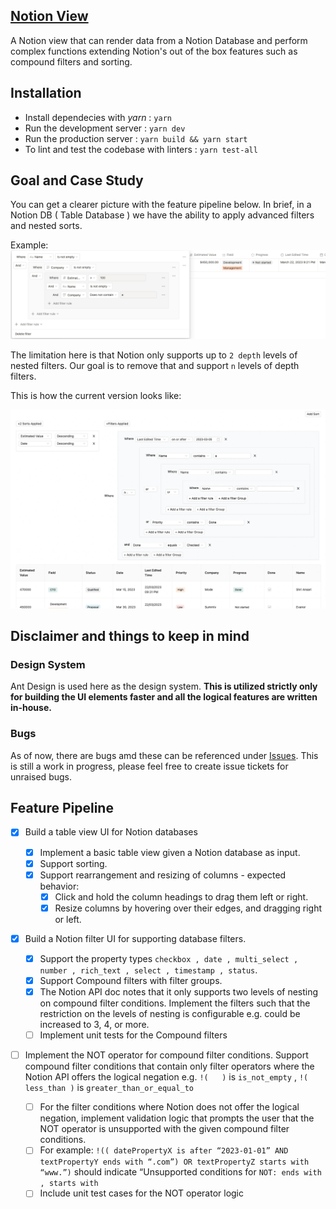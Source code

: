 ## [Notion View](https://notion-crm-view.vercel.app/)

A Notion view that can render data from a Notion Database and perform complex functions extending Notion's out of the box features such as compound filters and sorting.

## Installation

- Install dependecies with _yarn_ : `yarn`
- Run the development server : `yarn dev`
- Run the production server : `yarn build && yarn start`
- To lint and test the codebase with linters : `yarn test-all`

## Goal and Case Study

You can get a clearer picture with the feature pipeline below. In brief, in a Notion DB ( Table Database ) we have the ability to apply advanced filters and nested sorts.

Example:
<img src='./public/github-assets/notion-filter.png' alt='notion-filter-view' />

The limitation here is that Notion only supports up to `2 depth` levels of nested filters. Our goal is to remove that and support `n` levels of depth filters.

This is how the current version looks like:

<img src='./public/github-assets/extended-notion-filter.png' alt='extended-notion-filter-view' />

## Disclaimer and things to keep in mind

### Design System

Ant Design is used here as the design system. **This is utilized strictly only for building the UI elements faster and all the logical features are written in-house.**

### Bugs

As of now, there are bugs amd these can be referenced under [Issues](https://github.com/Gurubalan-GIT/notion-crm/issues). This is still a work in progress, please feel free to create issue tickets for unraised bugs.

## Feature Pipeline

- [x] Build a table view UI for Notion databases

  - [x] Implement a basic table view given a Notion database as input.
  - [x] Support sorting.
  - [x] Support rearrangement and resizing of columns - expected behavior:
    - [x] Click and hold the column headings to drag them left or right.
    - [x] Resize columns by hovering over their edges, and dragging right or left.

- [x] Build a Notion filter UI for supporting database filters.

  - [x] Support the property types `checkbox , date , multi_select , number , rich_text ,
select , timestamp , status`.
  - [x] Support Compound filters with filter groups.
  - [x] The Notion API doc notes that it only supports two levels of nesting on compound filter conditions. Implement the filters such that the restriction on the levels of nesting is configurable e.g. could be increased to 3, 4, or more.
  - [ ] Implement unit tests for the Compound filters

- [ ] Implement the NOT operator for compound filter conditions. Support compound filter conditions that contain only filter operators where the Notion API offers the logical negation e.g. `!(   )` is `is_not_empty` , `!( less_than )` is `greater_than_or_equal_to`
  - [ ] For the filter conditions where Notion does not offer the logical negation, implement validation logic that prompts the user that the NOT operator is unsupported with the given compound filter conditions.
  - [ ] For example: `!(( datePropertyX is after “2023-01-01” AND textPropertyY ends with “.com”) OR textPropertyZ starts with “www.”)` should indicate “Unsupported conditions for `NOT: ends with , starts with`
  - [ ] Include unit test cases for the NOT operator logic
